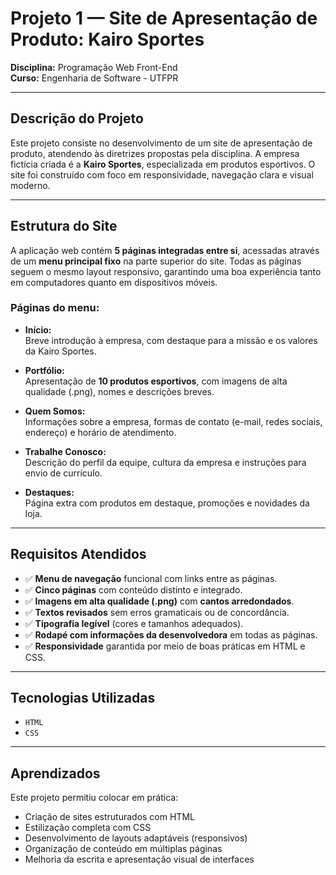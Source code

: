 # Projeto 1 — Site de Apresentação de Produto: **Kairo Sportes**

**Disciplina:** Programação Web Front-End  
**Curso:** Engenharia de Software - UTFPR  

---

## Descrição do Projeto

Este projeto consiste no desenvolvimento de um site de apresentação de produto, atendendo às diretrizes propostas pela disciplina. A empresa fictícia criada é a **Kairo Sportes**, especializada em produtos esportivos. O site foi construído com foco em responsividade, navegação clara e visual moderno.

---

## Estrutura do Site

A aplicação web contém **5 páginas integradas entre si**, acessadas através de um **menu principal fixo** na parte superior do site. Todas as páginas seguem o mesmo layout responsivo, garantindo uma boa experiência tanto em computadores quanto em dispositivos móveis.

### Páginas do menu:

- **Início:**  
  Breve introdução à empresa, com destaque para a missão e os valores da Kairo Sportes.

- **Portfólio:**  
  Apresentação de **10 produtos esportivos**, com imagens de alta qualidade (.png), nomes e descrições breves.

- **Quem Somos:**  
  Informações sobre a empresa, formas de contato (e-mail, redes sociais, endereço) e horário de atendimento.

- **Trabalhe Conosco:**  
  Descrição do perfil da equipe, cultura da empresa e instruções para envio de currículo.

- **Destaques:**  
  Página extra com produtos em destaque, promoções e novidades da loja.

---

## Requisitos Atendidos

- ✅ **Menu de navegação** funcional com links entre as páginas.  
- ✅ **Cinco páginas** com conteúdo distinto e integrado.  
- ✅ **Imagens em alta qualidade (.png)** com **cantos arredondados**.  
- ✅ **Textos revisados** sem erros gramaticais ou de concordância.  
- ✅ **Tipografia legível** (cores e tamanhos adequados).  
- ✅ **Rodapé com informações da desenvolvedora** em todas as páginas.  
- ✅ **Responsividade** garantida por meio de boas práticas em HTML e CSS.

---

## Tecnologias Utilizadas

- `HTML`
- `CSS`

---

## Aprendizados

Este projeto permitiu colocar em prática:

- Criação de sites estruturados com HTML
- Estilização completa com CSS
- Desenvolvimento de layouts adaptáveis (responsivos)
- Organização de conteúdo em múltiplas páginas
- Melhoria da escrita e apresentação visual de interfaces
